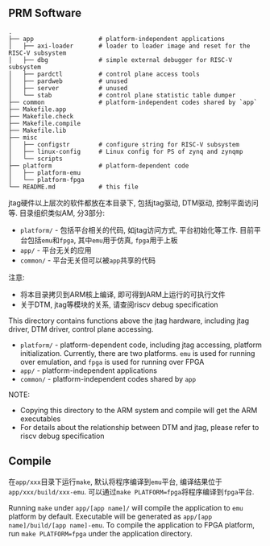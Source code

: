 ## PRM Software

```
.
├── app                  # platform-independent applications
│   ├── axi-loader       # loader to loader image and reset for the RISC-V subsystem
│   ├── dbg              # simple external debugger for RISC-V subsystem
│   ├── pardctl          # control plane access tools
│   ├── pardweb          # unused
│   ├── server           # unused
│   └── stab             # control plane statistic table dumper
├── common               # platform-independent codes shared by `app`
├── Makefile.app
├── Makefile.check
├── Makefile.compile
├── Makefile.lib
├── misc
│   ├── configstr        # configure string for RISC-V subsystem
│   ├── linux-config     # Linux config for PS of zynq and zynqmp
│   └── scripts
├── platform             # platform-dependent code
│   ├── platform-emu
│   └── platform-fpga
└── README.md            # this file
```

jtag硬件以上层次的软件都放在本目录下, 包括jtag驱动, DTM驱动, 控制平面访问等. 目录组织类似AM, 分3部分:
* `platform/` - 包括平台相关的代码, 如jtag访问方式, 平台初始化等工作.
目前平台包括`emu`和`fpga`, 其中`emu`用于仿真, `fpga`用于上板
* `app/` - 平台无关的应用
* `common/` - 平台无关但可以被`app`共享的代码

注意:
* 将本目录拷贝到ARM核上编译, 即可得到ARM上运行的可执行文件
* 关于DTM, jtag等模块的关系, 请查阅riscv debug specification

This directory contains functions above the jtag hardware,
including jtag driver, DTM driver, control plane accessing.
* `platform/` - platform-dependent code, including jtag accessing, platform initialization.
Currently, there are two platforms. `emu` is used for running over emulation, and `fpga` is used for running over FPGA
* `app/` - platform-independent applications
* `common/` - platform-independent codes shared by `app`

NOTE:
* Copying this directory to the ARM system and compile will get the ARM executables
* For details about the relationship between DTM and jtag, please refer to riscv debug specification

## Compile

在`app/xxx`目录下运行`make`, 默认将程序编译到`emu`平台, 编译结果位于`app/xxx/build/xxx-emu`. 可以通过`make PLATFORM=fpga`将程序编译到`fpga`平台.

Running `make` under `app/[app name]/` will compile the application to `emu` platform by default.
Executable will be generated as `app/[app name]/build/[app name]-emu`.
To compile the application to FPGA platform, run `make PLATFORM=fpga` under the application directory.
